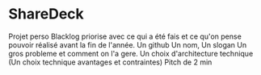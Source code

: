 # ShareDeck
Projet perso
Blacklog priorise avec ce qui a été fais et ce qu'on pense pouvoir réalisé avant la fin de l'année.
Un github
Un nom, Un slogan
Un gros probleme et comment on l'a gere.
Un choix d'architecture technique (Un choix technique avantages et contraintes)
Pitch de 2 min
